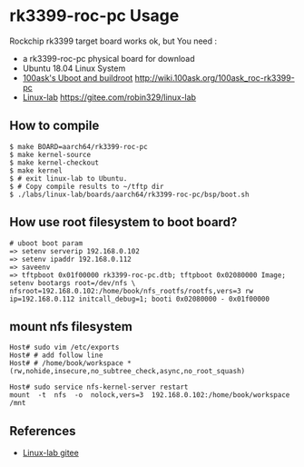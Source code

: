 # rk3399-roc-pc Usage

Rockchip rk3399 target board works ok, but You need :

* a rk3399-roc-pc physical board for download
* Ubuntu 18.04 Linux System
* [100ask's Uboot and buildroot][3] <http://wiki.100ask.org/100ask_roc-rk3399-pc>
* [Linux-lab][2] <https://gitee.com/robin329/linux-lab>


## How to compile 

```
$ make BOARD=aarch64/rk3399-roc-pc
$ make kernel-source
$ make kernel-checkout
$ make kernel
$ # exit linux-lab to Ubuntu.
$ # Copy compile results to ~/tftp dir
$ ./labs/linux-lab/boards/aarch64/rk3399-roc-pc/bsp/boot.sh
```

## How use root filesystem to boot board?
```
# uboot boot param
=> setenv serverip 192.168.0.102
=> setenv ipaddr 192.168.0.112
=> saveenv
=> tftpboot 0x01f00000 rk3399-roc-pc.dtb; tftpboot 0x02080000 Image; setenv bootargs root=/dev/nfs \
nfsroot=192.168.0.102:/home/book/nfs_rootfs/rootfs,vers=3 rw ip=192.168.0.112 initcall_debug=1; booti 0x02080000 - 0x01f00000
```
## mount nfs filesystem
```
Host# sudo vim /etc/exports
Host# # add follow line
Host# # /home/book/workspace *(rw,nohide,insecure,no_subtree_check,async,no_root_squash)

Host# sudo service nfs-kernel-server restart
mount  -t  nfs  -o  nolock,vers=3  192.168.0.102:/home/book/workspace   /mnt
```


## References

* [Linux-lab gitee][1]


[1]: https://gitee.com/tinylab/linux-lab
[2]: https://gitee.com/robin329/linux-lab
[3]: http://wiki.100ask.org/100ask_roc-rk3399-pc